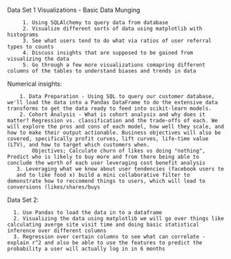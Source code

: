 Data Set 1
Visualizations - Basic Data Munging


         1. Using SQLAlchemy to query data from database
         2. Visualize different sorts of data using matplotlib with histograms
         3. See what users tend to do what via ratios of user referral types to counts
         4. Discuss insights that are supposed to be gained from visualizing the data
         5. Go through a few more visualizations comapring different columns of the tables to understand biases and trends in data



Numerical insights:

        1. Data Preparation - Using SQL to query our customer database, we'll load the data into a Pandas DataFrame to do the extensive data transforms to get the data ready to feed into scikit-learn models. 
        2. Cohort Analysis - What is cohort analysis and why does it matter? Regression vs. classification and the trade-offs of each. We will explore the pros and cons of each model, how well they scale, and how to make their output actionable. Business objectives will also be covered, specifically profit curves, lift curves, life-time value (LTV), and how to target which customers when. 
            Objectives; Calculate churn of likes vs doing "nothing", Predict who is likely to buy more and from there being able to conclude the worth of each user leveraging cost benefit analysis
       3. Leveraging what we know about user tendencies (facebook users te
       and to like food x) build a mini collaborative filter to demonstrate how to reccomend things to users, which will lead to conversions (likes/shares/buys



Data Set 2:

      1. Use Pandas to load the data in to a dataframe
      2. Visualizing the data using matplotlib we will go over things like calculating averge site visit time and doing basic statistical inference over different columns
      3. Regression over certain columns to see what can correlate - explain r^2 and also be able to use the features to predict the probability a user will actually log in in 6 months
